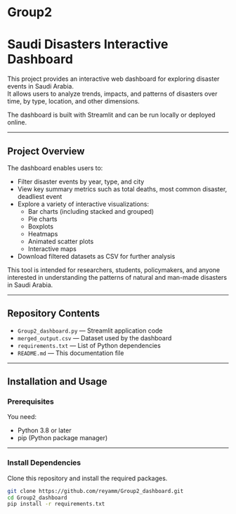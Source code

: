 # Group2
# Saudi Disasters Interactive Dashboard

This project provides an interactive web dashboard for exploring disaster events in Saudi Arabia.  
It allows users to analyze trends, impacts, and patterns of disasters over time, by type, location, and other dimensions.

The dashboard is built with Streamlit and can be run locally or deployed online.

---

## Project Overview

The dashboard enables users to:
- Filter disaster events by year, type, and city
- View key summary metrics such as total deaths, most common disaster, deadliest event
- Explore a variety of interactive visualizations:
  - Bar charts (including stacked and grouped)
  - Pie charts
  - Boxplots
  - Heatmaps
  - Animated scatter plots
  - Interactive maps
- Download filtered datasets as CSV for further analysis

This tool is intended for researchers, students, policymakers, and anyone interested in understanding the patterns of natural and man-made disasters in Saudi Arabia.

---

## Repository Contents

- `Group2_dashboard.py` — Streamlit application code
- `merged_output.csv` — Dataset used by the dashboard
- `requirements.txt` — List of Python dependencies
- `README.md` — This documentation file

---

## Installation and Usage

### Prerequisites

You need:
- Python 3.8 or later
- pip (Python package manager)

---

### Install Dependencies

Clone this repository and install the required packages.

```bash
git clone https://github.com/reyamm/Group2_dashboard.git
cd Group2_dashboard
pip install -r requirements.txt
